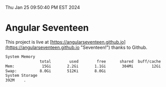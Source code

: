 Thu Jan 25 09:50:40 PM EST 2024

# Angular Seventeen


This project is live at [https://angularseventeen.github.io](https://angularseventeen.github.io "Seventeen!") thanks to Github.

```bash
System Memory
               total        used        free      shared  buff/cache   available
Mem:            15Gi       2.2Gi       1.1Gi       304Mi        12Gi        13Gi
Swap:          8.0Gi       512Ki       8.0Gi
System Storage
392M	.
